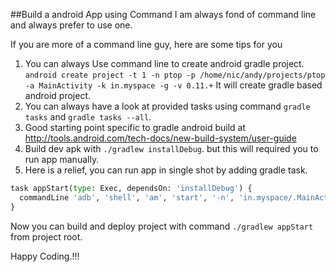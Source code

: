 ##Build a android App using Command
I am always fond of command line and always prefer to use one.

If you are more of a command line guy, here are some tips for you

1. You can always Use command line to create android gradle project.
`android create project -t 1 -n ptop -p /home/nic/andy/projects/ptop -a MainActivity -k in.myspace -g -v 0.11.+`
It will create gradle based android project.
2. You can always have a look at provided tasks using command `gradle tasks` and `gradle tasks --all`.
3. Good starting point specific to gradle android build at http://tools.android.com/tech-docs/new-build-system/user-guide
4. Build dev apk with `./gradlew installDebug`. but this will required you to run app manually.
5. Here is a relief, you can run app in single shot by adding gradle task.
```python
task appStart(type: Exec, dependsOn: 'installDebug') {  
  commandLine 'adb', 'shell', 'am', 'start', '-n', 'in.myspace/.MainActivity'
}
```
Now you can build and deploy project with command `./gradlew appStart` from project root.


Happy Coding.!!!
